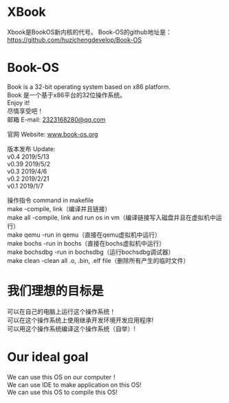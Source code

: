 # XBook
Xbook是BookOS新内核的代号。
Book-OS的github地址是： https://github.com/huzichengdevelop/Book-OS
# Book-OS
Book is a 32-bit operating system based on x86 platform.  
Book 是一个基于x86平台的32位操作系统。  
Enjoy it!  
尽情享受吧！  
邮箱 E-mail: 2323168280@qq.com  

官网 Website: www.book-os.org  

版本发布 Update:  
    v0.4 2019/5/13  
    v0.39 2019/5/2  
    v0.3 2019/4/6  
    v0.2 2019/2/21  
    v0.1 2019/1/7  
    
操作指令 command in makefile  
make		-compile, link（编译并且链接）  
make all 	-compile, link and run os in vm（编译链接写入磁盘并且在虚拟机中运行）  
make qemu	-run in qemu（直接在qemu虚拟机中运行）  
make bochs	-run in bochs（直接在bochs虚拟机中运行）  
make bochsdbg	-run in bochsdbg（运行bochsdbg调试器）  
make clean	-clean all .o, .bin, .elf file（删除所有产生的临时文件）  

# 我们理想的目标是  
可以在自己的电脑上运行这个操作系统！  
可以在这个操作系统上使用继承开发环境开发应用程序!  
可以用这个操作系统编译这个操作系统（自举）!  

# Our ideal goal  
We can use this OS on our computer！  
We can use IDE to make application on this OS!  
We can use this OS to compile this OS!  
